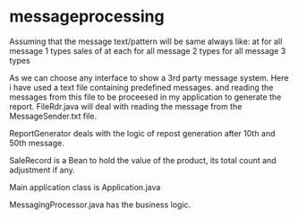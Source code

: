 # messageprocessing

Assuming that the message text/pattern will be same always like:
<product name> at <price> for all message 1 types
<number of sales> sales of <product name> at <price> each for all message 2 types
<operation> <price> <product name> for all message 3 types


As we can choose any interface to show a 3rd party message system. Here i have used a text file containing  predefined messages.
and reading the messages from this file to be proceesed in my application to generate the report. FileRdr.java will deal with reading the message from the MessageSender.txt file.

ReportGenerator deals with the logic of repost generation after 10th and 50th message.

SaleRecord is a Bean to hold the value of the product, its total count and adjustment if any.

Main application class is Application.java

MessagingProcessor.java has the business logic.



